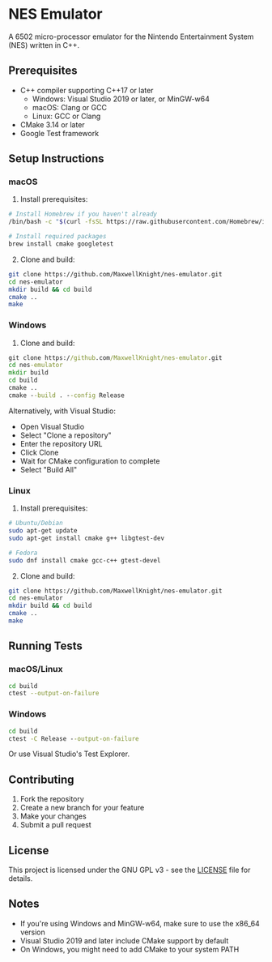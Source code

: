# NES Emulator

A 6502 micro-processor emulator for the Nintendo Entertainment System (NES) written in C++.

## Prerequisites

- C++ compiler supporting C++17 or later
  - Windows: Visual Studio 2019 or later, or MinGW-w64
  - macOS: Clang or GCC
  - Linux: GCC or Clang
- CMake 3.14 or later
- Google Test framework

## Setup Instructions

### macOS

1. Install prerequisites:
```bash
# Install Homebrew if you haven't already
/bin/bash -c "$(curl -fsSL https://raw.githubusercontent.com/Homebrew/install/HEAD/install.sh)"

# Install required packages
brew install cmake googletest
```

2. Clone and build:
```bash
git clone https://github.com/MaxwellKnight/nes-emulator.git
cd nes-emulator
mkdir build && cd build
cmake ..
make
```

### Windows

1. Clone and build:
```cmd
git clone https://github.com/MaxwellKnight/nes-emulator.git
cd nes-emulator
mkdir build
cd build
cmake ..
cmake --build . --config Release
```

Alternatively, with Visual Studio:
- Open Visual Studio
- Select "Clone a repository"
- Enter the repository URL
- Click Clone
- Wait for CMake configuration to complete
- Select "Build All"

### Linux

1. Install prerequisites:
```bash
# Ubuntu/Debian
sudo apt-get update
sudo apt-get install cmake g++ libgtest-dev

# Fedora
sudo dnf install cmake gcc-c++ gtest-devel
```

2. Clone and build:
```bash
git clone https://github.com/MaxwellKnight/nes-emulator.git
cd nes-emulator
mkdir build && cd build
cmake ..
make
```
## Running Tests

### macOS/Linux
```bash
cd build
ctest --output-on-failure
```

### Windows
```cmd
cd build
ctest -C Release --output-on-failure
```

Or use Visual Studio's Test Explorer.

## Contributing

1. Fork the repository
2. Create a new branch for your feature
3. Make your changes
4. Submit a pull request

## License

This project is licensed under the GNU GPL v3 - see the [LICENSE](LICENSE) file for details.

## Notes

- If you're using Windows and MinGW-w64, make sure to use the x86_64 version
- Visual Studio 2019 and later include CMake support by default
- On Windows, you might need to add CMake to your system PATH
